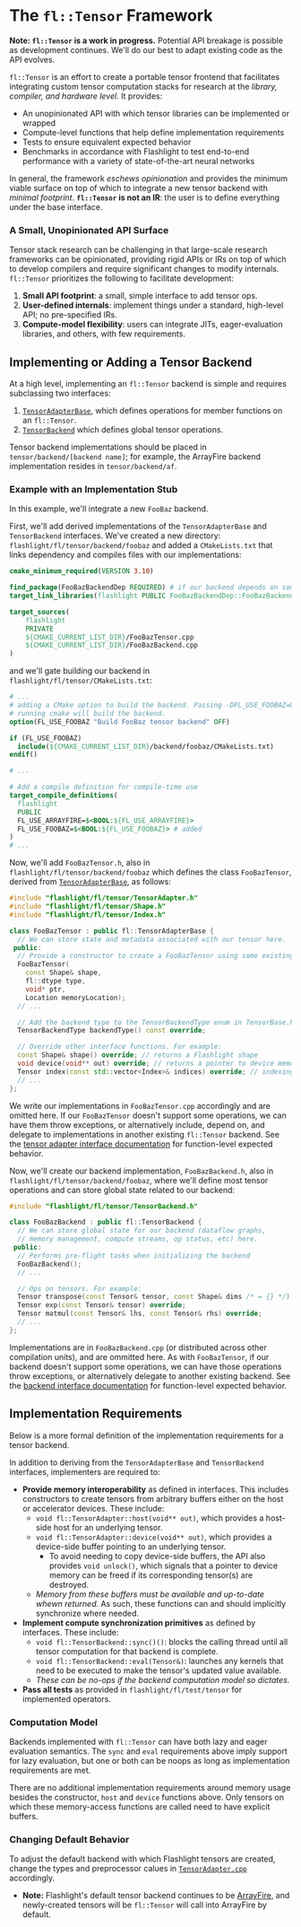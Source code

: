 # The `fl::Tensor` Framework

**Note: `fl::Tensor` is a work in progress.** Potential API breakage is possible as development continues. We'll do our best to adapt existing code as the API evolves.

`fl::Tensor` is an effort to create a portable tensor frontend that facilitates integrating custom tensor computation stacks for research at the *library, compiler, and hardware level*. It provides:
- An unopinionated API with which tensor libraries can be implemented or wrapped
- Compute-level functions that help define implementation requirements
- Tests to ensure equivalent expected behavior
- Benchmarks in accordance with Flashlight to test end-to-end performance with a variety of state-of-the-art neural networks

In general, the framework *eschews opinionation* and provides the minimum viable surface on top of which to integrate a new tensor backend with *minimal footprint*. **`fl::Tensor` is not an IR**: the user is to define everything under the base interface.

### A Small, Unopinionated API Surface

Tensor stack research can be challenging in that large-scale research frameworks can be opinionated, providing rigid APIs or IRs on top of which to develop compilers and require significant changes to modify internals. `fl::Tensor` prioritizes the following to facilitate development:
1. **Small API footprint**: a small, simple interface to add tensor ops.
2. **User-defined internals**: implement things under a standard, high-level API; no pre-specified IRs.
3. **Compute-model flexibility**: users can integrate JITs, eager-evaluation libraries, and others, with few requirements.

## Implementing or Adding a Tensor Backend
At a high level, implementing an `fl::Tensor` backend is simple and requires subclassing two interfaces:
1. [`TensorAdapterBase`](https://github.com/flashlight/flashlight/blob/master/flashlight/fl/tensor/TensorAdapter.h), which defines operations for member functions on an `fl::Tensor`.
2. [`TensorBackend`](https://github.com/flashlight/flashlight/blob/master/flashlight/fl/tensor/TensorBackend.h) which defines global tensor operations.

Tensor backend implementations should be placed in `tensor/backend/[backend name]`; for example, the ArrayFire backend implementation resides in `tensor/backend/af`.

### Example with an Implementation Stub
In this example, we'll integrate a new `FooBaz` backend.

First, we'll add derived implementations of the `TensorAdapterBase` and `TensorBackend` interfaces. We've created a new directory: `flashlight/fl/tensor/backend/foobaz` and added a `CMakeLists.txt` that links dependency and compiles files with our implementations:
```cmake
cmake_minimum_required(VERSION 3.10)

find_package(FooBazBackendDep REQUIRED) # if our backend depends on something external
target_link_libraries(flashlight PUBLIC FooBazBackendDep::FooBazBackendDep)

target_sources(
    flashlight
    PRIVATE
    ${CMAKE_CURRENT_LIST_DIR}/FooBazTensor.cpp
    ${CMAKE_CURRENT_LIST_DIR}/FooBazBackend.cpp
)
```
and we'll gate building our backend in `flashlight/fl/tensor/CMakeLists.txt`:
```cmake
# ...
# adding a CMake option to build the backend. Passing -DFL_USE_FOOBAZ=ON when
# running cmake will build the backend.
option(FL_USE_FOOBAZ "Build FooBaz tensor backend" OFF)

if (FL_USE_FOOBAZ)
  include(${CMAKE_CURRENT_LIST_DIR}/backend/foobaz/CMakeLists.txt)
endif()

# ...

# Add a compile definition for compile-time use
target_compile_definitions(
  flashlight
  PUBLIC
  FL_USE_ARRAYFIRE=$<BOOL:${FL_USE_ARRAYFIRE}>
  FL_USE_FOOBAZ=$<BOOL:${FL_USE_FOOBAZ}> # added
)
# ...
```

Now, we'll add `FooBazTensor.h`, also in `flashlight/fl/tensor/backend/foobaz` which defines the class `FooBazTensor`, derived from [`TensorAdapterBase`](./TensorAdapterBase.h), as follows:
```cpp
#include "flashlight/fl/tensor/TensorAdapter.h"
#include "flashlight/fl/tensor/Shape.h"
#include "flashlight/fl/tensor/Index.h"

class FooBazTensor : public fl::TensorAdapterBase {
  // We can store state and metadata associated with our tensor here.
 public:
  // Provide a constructor to create a FooBazTensor using some existing data/a buffer:
  FooBazTensor(
    const Shape& shape,
    fl::dtype type,
    void* ptr,
    Location memoryLocation);
  // ...

  // Add the backend type to the TensorBackendType enum in TensorBase.h, then implement:
  TensorBackendType backendType() const override;

  // Override other interface functions. For example:
  const Shape& shape() override; // returns a Flashlight shape
  void device(void** out) override; // returns a pointer to device memory, if applicable.
  Tensor index(const std::vector<Index>& indices) override; // indexing operator
  // ...
};
```
We write our implementations in `FooBazTensor.cpp` accordingly and are omitted here. If our `FooBazTensor` doesn't support some operations, we can have them throw exceptions, or alternatively include, depend on, and delegate to implementations in another existing `fl::Tensor` backend. See the [tensor adapter interface documentation](./TensorAdapter.h) for function-level expected behavior.

Now, we'll create our backend implementation, `FooBazBackend.h`, also in `flashlight/fl/tensor/backend/foobaz`, where we'll define most tensor operations and can store global state related to our backend:
```cpp
#include "flashlight/fl/tensor/TensorBackend.h"

class FooBazBackend : public fl::TensorBackend {
  // We can store global state for our backend (dataflow graphs,
  // memory management, compute streams, op status, etc) here.
 public:
  // Performs pre-flight tasks when initializing the backend
  FooBazBackend();
  // ...

  // Ops on tensors. For example:
  Tensor transpose(const Tensor& tensor, const Shape& dims /* = {} */) override;
  Tensor exp(const Tensor& tensor) override;
  Tensor matmul(const Tensor& lhs, const Tensor& rhs) override;
  // ...
};
```
Implementations are in `FooBazBackend.cpp` (or distributed across other compilation units), and are ommitted here. As with `FooBazTensor`, if our backend doesn't support some operations, we can have those operations throw exceptions, or alternatively delegate to another existing backend. See the [backend interface documentation](./TensorBackend.h) for function-level expected behavior.


## Implementation Requirements
Below is a more formal definition of the implementation requirements for a tensor backend.

In addition to deriving from the `TensorAdapterBase` and `TensorBackend` interfaces, implementers are required to:
- **Provide memory interoperability** as defined in interfaces. This includes constructors to create tensors from arbitrary buffers either on the host or accelerator devices. These include:
  - `void fl::TensorAdapter::host(void** out)`, which provides a host-side host for an underlying tensor.
  - `void fl::TensorAdapter::device(void** out)`, which provides a device-side buffer pointing to an underlying tensor.
    - To avoid needing to copy device-side buffers, the API also provides `void unlock()`, which signals that a pointer to device memory can be freed if its corresponding tensor(s) are destroyed.
  - *Memory from these buffers must be available and up-to-date whewn returned.*  As such, these functions can and should implicitly synchronize where needed.
- **Implement compute synchronization primitives** as defined by interfaces. These include:
  - `void fl::TensorBackend::sync()()`: blocks the calling thread until all tensor computation for that backend is complete.
  - `void fl::TensorBackend::eval(Tensor&)`: launches any kernels that need to be executed to make the tensor's updated value available.
  - *These can be no-ops if the backend computation model so dictates.*
- **Pass all tests** as provided in `flashlight/fl/test/tensor` for implemented operators.

### Computation Model

Backends implemented with `fl::Tensor` can have both lazy and eager evaluation semantics. The `sync` and `eval` requirements above imply support for lazy evaluation, but one or both can be noops as long as implementation requirements are met.

There are no additional implementation requirements around memory usage besides the constructor, `host` and `device` functions above. Only tensors on which these memory-access functions are called need to have explicit buffers.

### Changing Default Behavior
To adjust the default backend with which Flashlight tensors are created, change the types and preprocessor calues in [`TensorAdapter.cpp`](https://github.com/flashlight/flashlight/blob/master/flashlight/fl/tensor/TensorAdapter.cpp) accordingly.
- **Note:** Flashlight's default tensor backend continues to be [ArrayFire](https://github.com/arrayfire/arrayfire), and newly-created tensors will be `fl::Tensor` will call into ArrayFire by default.
